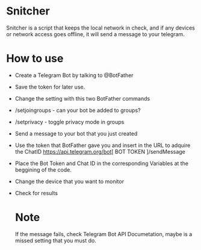 # Snitcher
Snitcher is a script that keeps the local network in check, and if any devices or network access goes offline, it will send a message to your telegram.

# How to use
 - Create a Telegram Bot by talking to @BotFather
 - Save the token for later use.
 - Change the setting with this two BotFather commands
   
 - /setjoingroups - can your bot be added to groups?
 - /setprivacy - toggle privacy mode in groups
   
 - Send a message to your bot that you just created
 - Use the token that BotFather gave you and insert in the URL to adquire the ChatID https://api.telegram.org/bot[ BOT TOKEN ]/sendMessage
 - Place the Bot Token and Chat ID in the corresponding Variables at the beggining of the code.
 - Change the device that you want to monitor
 - Check for results

   # Note
   If the message fails, check Telegram Bot API Documetation, maybe is a missed setting that you must do.

   
